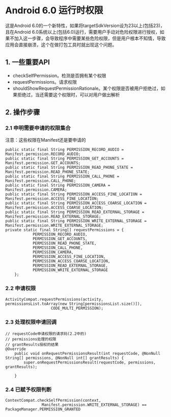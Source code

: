 # Android 6.0 运行时权限

这是Android 6.0的一个新特性，如果将targetSdkVersion设为23以上(包括23)，且在Android 6.0系统以上(包括6.0)运行，需要用户手动对危险权限进行授权，如果不加入这一步骤，会导致程序中需要某些危险权限，但是用户根本不知情，导致应用会直接崩溃，这个在做打包工具时就出现这个问题。

## 1. 一些重要API

* checkSelfPermission。检测是否拥有某个权限
* requestPermissions。请求权限
* shouldShowRequestPermissionRationale。某个权限是否被用户拒绝过，如果拒绝过，当还需要这个权限时，可以对用户做出解析

## 2. 操作步骤

### 2.1  申明需要申请的权限集合

注意：这些权限在Manifest还是要申请的

```
public static final String PERMISSION_RECORD_AUDIO = Manifest.permission.RECORD_AUDIO;
public static final String PERMISSION_GET_ACCOUNTS = Manifest.permission.GET_ACCOUNTS;
public static final String PERMISSION_READ_PHONE_STATE = Manifest.permission.READ_PHONE_STATE;
public static final String PERMISSION_CALL_PHONE = Manifest.permission.CALL_PHONE;
public static final String PERMISSION_CAMERA = Manifest.permission.CAMERA;
public static final String PERMISSION_ACCESS_FINE_LOCATION = Manifest.permission.ACCESS_FINE_LOCATION;
public static final String PERMISSION_ACCESS_COARSE_LOCATION = Manifest.permission.ACCESS_COARSE_LOCATION;
public static final String PERMISSION_READ_EXTERNAL_STORAGE = Manifest.permission.READ_EXTERNAL_STORAGE;
public static final String PERMISSION_WRITE_EXTERNAL_STORAGE = Manifest.permission.WRITE_EXTERNAL_STORAGE;
private static final String[] requestPermissions = {
            PERMISSION_RECORD_AUDIO,
            PERMISSION_GET_ACCOUNTS,
            PERMISSION_READ_PHONE_STATE,
            PERMISSION_CALL_PHONE,
            PERMISSION_CAMERA,
            PERMISSION_ACCESS_FINE_LOCATION,
            PERMISSION_ACCESS_COARSE_LOCATION,
            PERMISSION_READ_EXTERNAL_STORAGE,
            PERMISSION_WRITE_EXTERNAL_STORAGE
    };
```

### 2.2 申请权限

```
ActivityCompat.requestPermissions(activity, permissionsList.toArray(new String[permissionsList.size()]),
                    CODE_MULTI_PERMISSION);
```

### 2.3 处理权限申请回调

```
// requestCode申请权限的请求码(2.2中的)
// permissions处理的权限
// grantResults授权的结果
@Override
    public void onRequestPermissionsResult(int requestCode, @NonNull String[] permissions, @NonNull int[] grantResults) {
        super.onRequestPermissionsResult(requestCode, permissions, grantResults);
        
    }
```


### 2.4 已赋予权限判断

```
ContextCompat.checkSelfPermission(context,
                Manifest.permission.WRITE_EXTERNAL_STORAGE) == PackageManager.PERMISSION_GRANTED
```



